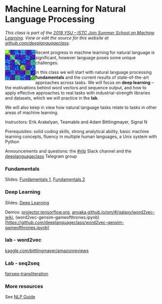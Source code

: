 # Machine Learning for Natural Language Processing

*This class is part of the [2018 YSU – ISTC Join Summer School on Machine Learning](http://mathschool.ysu.am/mss2018/).  View or edit the source for this website at [github.com/deeplanguageclass](https://github.com/deeplanguageclass/).*

<img src="/favicon.ico" align="left"/>

Recent progress in machine learning for natural language is significant, however language poses some unique challenges.

In this class we will start with natural language processing **fundamentals** and the current results of state-of-the-art approaches across tasks.  We will focus on **deep learning** – the motivations behind word vectors and sequence output, and how to apply effective approaches to real tasks with industrial-strength libraries and datasets, which we will practice in the **lab**.

We will also keep in view how natural language tasks relate to tasks in other areas of machine learning. 

Instructors: Erik Arakelyan, Teamable and Adam Bittlingmayer, Signal N

Prerequisites: solid coding skills, strong analytical ability, basic machine learning concepts, fluency in multiple human languages, a Unix system with Python

Announcements and questions: the [#nlp](https://mss-ysu.slack.com/messages/CCC5LD4QP/) Slack channel and the [deeplanguageclass](https://t.me/joinchat/H9ae6EwpvquVE6HYQNt2Qg) Telegram group

### Fundamentals

Slides: [Fundamentals 1](https://docs.google.com/presentation/d/1CqUwXnsyjzDQzrXtjlXC-R-2syv2xObYw35xg7N8-DA/view), [Fundamentals 2](https://docs.google.com/presentation/d/15_QC6P6K2yW-gTvExSol_b0ReWTvBwZp5im0nb5csdk/view)

### Deep Learning

Slides: [Deep Learning](https://docs.google.com/presentation/d/1fw2G2KiLhNUm1gAR1DOSNsAvnyqyn_uUaxTkLqNr1Nk/view)

Demos: [projector.tensorflow.org](https://projector.tensorflow.org), [anvaka.github.io/pm/#/galaxy/word2vec-wiki](https://anvaka.github.io/pm/#/galaxy/word2vec-wiki), (word2vec-gensim-gameofthrones.ipynb)[https://github.com/deeplanguageclass/word2vec-gensim-gameofthrones.ipynb]


### lab - word2vec

[kaggle.com/bittlingmayer/amazonreviews](https://www.kaggle.com/bittlingmayer/amazonreviews/home)

### Lab - seq2seq

[fairseq-transliteration](/fairseq-transliteration/)

### More resources

See [NLP Guide](https://nlpguide.github.io/)
